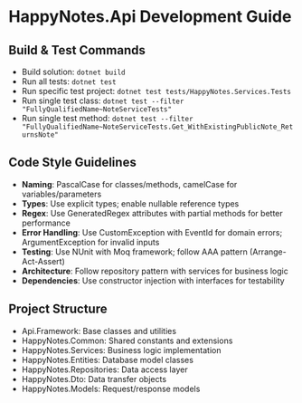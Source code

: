 # HappyNotes.Api Development Guide

## Build & Test Commands
- Build solution: `dotnet build`
- Run all tests: `dotnet test`
- Run specific test project: `dotnet test tests/HappyNotes.Services.Tests`
- Run single test class: `dotnet test --filter "FullyQualifiedName~NoteServiceTests"`
- Run single test method: `dotnet test --filter "FullyQualifiedName~NoteServiceTests.Get_WithExistingPublicNote_ReturnsNote"`

## Code Style Guidelines
- **Naming**: PascalCase for classes/methods, camelCase for variables/parameters
- **Types**: Use explicit types; enable nullable reference types
- **Regex**: Use GeneratedRegex attributes with partial methods for better performance
- **Error Handling**: Use CustomException with EventId for domain errors; ArgumentException for invalid inputs
- **Testing**: Use NUnit with Moq framework; follow AAA pattern (Arrange-Act-Assert)
- **Architecture**: Follow repository pattern with services for business logic
- **Dependencies**: Use constructor injection with interfaces for testability

## Project Structure
- Api.Framework: Base classes and utilities
- HappyNotes.Common: Shared constants and extensions
- HappyNotes.Services: Business logic implementation
- HappyNotes.Entities: Database model classes
- HappyNotes.Repositories: Data access layer
- HappyNotes.Dto: Data transfer objects
- HappyNotes.Models: Request/response models
